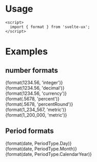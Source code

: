 <script lang="ts">
	import Preview from '$lib/components/Preview.svelte';
	import { format } from '$lib/utils/format';
	import { PeriodType } from '$lib/utils/date';

  const date = new Date('1982-03-30T00:00:00');
</script>

<h1>Usage</h1>

```svelte
<script>
  import { format } from 'svelte-ux';
</script>
```

<h1>Examples</h1>

<h2>number formats</h2>

<Preview showCode>
  <div>{format(1234.56, 'integer')}</div>
  <div>{format(1234.56, 'decimal')}</div>
  <div>{format(1234.56, 'currency')}</div>
  <div>{format(.5678, 'percent')}</div>
  <div>{format(.5678, 'percentRound')}</div>
  <div>{format(1_234_567, 'metric')}</div>
  <div>{format(1_200_000, 'metric')}</div>
</Preview>

<h2>Period formats</h2>

<Preview showCode>
  <div>{format(date, PeriodType.Day)}</div>
  <div>{format(date, PeriodType.Month)}</div>
  <div>{format(date, PeriodType.CalendarYear)}</div>
</Preview>
